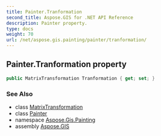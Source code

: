 ```yaml
---
title: Painter.Tranformation
second_title: Aspose.GIS for .NET API Reference
description: Painter property. 
type: docs
weight: 70
url: /net/aspose.gis.painting/painter/tranformation/
---
```

## Painter.Tranformation property

```csharp
public MatrixTransformation Tranformation { get; set; }
```

### See Also

* class [MatrixTransformation](../../../aspose.gis.common/matrixtransformation/)
* class [Painter](../)
* namespace [Aspose.Gis.Painting](../../painter/)
* assembly [Aspose.GIS](../../../)


